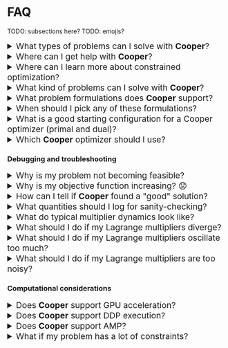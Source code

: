 # FAQ

TODO: subsections here?
TODO: emojis?

<details>
  <summary style="font-size: 1.2rem;">
    What types of problems can I solve with <b>Cooper</b>?
  </summary>
  <div style="margin-left: 20px;">
    Answer here. For convex problems or problems with special structure, suggest other libraries.
  </div>
</details>

<details>
  <summary style="font-size: 1.2rem;">
    Where can I get help with <b>Cooper</b>?
  </summary>
  <div style="margin-left: 20px;">
    You can ask questions and get help on our <a href="https://discord.gg/Aq5PjH8m6E">Discord server</a>.
  </div>
</details>

<details>
  <summary style="font-size: 1.2rem;">
    Where can I learn more about constrained optimization?
  </summary>
  <div style="margin-left: 20px;">
    You can find more on convex constrained optimization in the book <a href="https://web.stanford.edu/~boyd/cvxbook/">Convex Optimization</a> by Boyd and Vandenberghe.
    For non-convex constrained optimization, you can check out the book <a href="http://athenasc.com/nonlinbook.html">Nonlinear Programming</a> by Bertsekas.
  </div>
</details>

<details>
  <summary style="font-size: 1.2rem;">
    What kind of problems can I solve with <b>Cooper</b>?
  </summary>
  <div style="margin-left: 20px;">
    <b>Cooper</b> is designed to solve constrained optimization problems in machine learning.
  </div>
</details>

<details>
  <summary style="font-size: 1.2rem;">
    What problem formulations does <b>Cooper</b> support?
  </summary>
  <div style="margin-left: 20px;">
    <b>Cooper</b> supports the following formulations:
    <ul>
      <li>Lagrangian Formulation</li>
      <li>Augmented Lagrangian Formulation</li>
    </ul>
  </div>
</details>

<details>
  <summary style="font-size: 1.2rem;">
    When should I pick any of these formulations?
  </summary>
  <div style="margin-left: 20px;">
    <b>Lagrangian Formulation</b> is a good choice when ...
    <br>
    <b>Augmented Lagrangian Formulation</b> is a good choice when ...
  </div>
</details>

<details>
  <summary style="font-size: 1.2rem;">
    What is a good starting configuration for a Cooper optimizer (primal and dual)?
  </summary>
  <div style="margin-left: 20px;">
    For the dual optimizer, we recommend using SGD with a learning rate not too high to avoid overshoots and setting `maximize=True`.
    <br>
    For the primal optimizer, we recommend ...
  </div>
</details>

<details>
  <summary style="font-size: 1.2rem;">
    Which <b>Cooper</b> optimizer should I use?
  </summary>
  <div style="margin-left: 20px;">
    <b>Cooper</b> provides a range of optimizers to choose from. The <b>AlternatingDualPrimalOptimizer</b> is a good starting point.
  </div>
</details>

### Debugging and troubleshooting

<details>
  <summary style="font-size: 1.2rem;">
    Why is my problem not becoming feasible?
  </summary>
  <div style="margin-left: 20px;">
    Answer here.
  </div>
</details>


<details>
  <summary style="font-size: 1.2rem;">
    Why is my objective function increasing? 😟
  </summary>
  <div style="margin-left: 20px;">
    There are several reasons why this might happen. But the most common one is that the dual learning rate is too high. Try reducing it.
  </div>
</details>

<details>
  <summary style="font-size: 1.2rem;">
    How can I tell if <b>Cooper</b> found a "good" solution?
  </summary>
  <div style="margin-left: 20px;">
    Answer here.
  </div>
</details>

<details>
  <summary style="font-size: 1.2rem;">
    What quantities should I log for sanity-checking?
  </summary>
  <div style="margin-left: 20px;">
    Answer here.
  </div>
</details>

<details>
  <summary style="font-size: 1.2rem;">
    What do typical multiplier dynamics look like?
  </summary>
  <div style="margin-left: 20px;">
    Answer here.
  </div>
</details>

<details>
  <summary style="font-size: 1.2rem;">
    What should I do if my Lagrange multipliers diverge?
  </summary>
  <div style="margin-left: 20px;">
    Answer here.
  </div>
</details>

<details>
  <summary style="font-size: 1.2rem;">
    What should I do if my Lagrange multipliers oscillate too much?
  </summary>
  <div style="margin-left: 20px;">
    Answer here.
  </div>
</details>

<details>
  <summary style="font-size: 1.2rem;">
    What should I do if my Lagrange multipliers are too noisy?
  </summary>
  <div style="margin-left: 20px;">
    Answer here.
  </div>
</details>

### Computational considerations

<details>
  <summary style="font-size: 1.2rem;">
    Does <b>Cooper</b> support GPU acceleration?
  </summary>
  <div style="margin-left: 20px;">
    Answer here.
  </div>
</details>

<details>
  <summary style="font-size: 1.2rem;">
    Does <b>Cooper</b> support DDP execution?
  </summary>
  <div style="margin-left: 20px;">
    Answer here.
  </div>
</details>

<details>
  <summary style="font-size: 1.2rem;">
    Does <b>Cooper</b> support AMP?
  </summary>
  <div style="margin-left: 20px;">
    Answer here.
  </div>
</details>

<details>
  <summary style="font-size: 1.2rem;">
    What if my problem has a lot of constraints?
  </summary>
  <div style="margin-left: 20px;">
    Answer here. IndexedMultipliers, ImplicitMultipliers, etc.
  </div>

### Advanced topics


### Miscellaneous

<details>
  <summary style="font-size: 1.2rem;">
    How do I cite <b>Cooper</b>?
  </summary>
  <div style="margin-left: 20px;">
    Answer here.
  </div>
</details>

<details>
  <summary style="font-size: 1.2rem;">
    Is there a JAX version of <b>Cooper</b>?
  </summary>
  <div style="margin-left: 20px;">
    Answer here.
  </div>
</details>

<details>
  <summary style="font-size: 1.2rem;">
    Is there a TensorFlow version of <b>Cooper</b>?
  </summary>
  <div style="margin-left: 20px;">
    Answer here. TFCO is a good alternative.
  </div>
</details>

If non convex
Or stochastic
Autograd differentiable objective and constraints (or non-differentiable constraints but with a surrogate)
Something about CMPState data structure
Argue for cheap cost (for free, compared to general minmax game)
Gradient of primal Lagrangian is autograd-friendly
Gradient of a linear combination of functions
Why are they useful?
What should I do if they oscillate too much?
What if they don’t stabilize/converge?
Complementary slackness
Dynamics/Solution
Loss/Lagrangian/ConstraintViolation
